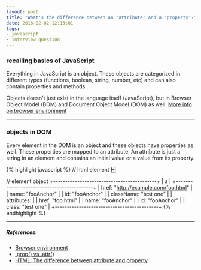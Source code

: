 ```yaml
---
layout: post
title: "What's the difference between an 'attribute' and a 'property'?"
date: 2016-02-02 12:13:01
tags:
- javascript
- interview question
---
```


### recalling basics of JavaScript

Everything in JavaScript is an object. These objects are categorized in different types (functions, boolean, string, number, etc) and can also contain properties and methods.

Objects doesn't just exist in the language itself (JavaScript), but in Browser Object Model (BOM) and Document Object Model (DOM) as well. [More info on browser environment](http://javascript.info/tutorial/browser-environment)

-----

### objects in DOM

Every element in the DOM is an object and these objects have properties as well. These properties are mapped to an attribute. An attribute is just a string in an element and contains an initial value or a value from its property.

{% highlight javascript %}
// html element
<a href='foo.html' class='test one' name='fooAnchor' id='fooAnchor'>Hi</a>

// element object
+-------------------------------------------+
| a                                         |
+-------------------------------------------+
| href:       "http://example.com/foo.html" |
| name:       "fooAnchor"                   |
| id:         "fooAnchor"                   |
| className:  "test one"                    |
| attributes:                               |
|    href:  "foo.html"                      |
|    name:  "fooAnchor"                     |
|    id:    "fooAnchor"                     |
|    class: "test one"                      |
+-------------------------------------------+
{% endhighlight %}



-----

##### **References:**

- [Browser environment](http://javascript.info/tutorial/browser-environment)
- [.prop() vs .attr()](http://stackoverflow.com/questions/5874652/prop-vs-attr/5884994#5884994)
- [HTML: The difference between attribute and property](http://jquery-howto.blogspot.com/2011/06/html-difference-between-attribute-and.html)
